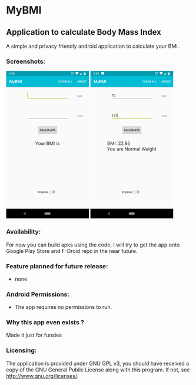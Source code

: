 # MyBMI
## Application to calculate Body Mass Index
A simple and privacy friendly android application to calculate your BMI.

### Screenshots:
<div class="row">
  <div class="column">
<img src="./Screenshots/Main_screen.png" height=400 title="Main Screen"/>
<img src="./Screenshots/Result_screen.png" height=400 title="Results Screen"/>
 </div>
</div>

### Availability:
For now you can build apks using the code, I will try to get the app onto Google Play Store and F-Droid repo in the near future.

### Feature planned for future release:
* none

### Android Permissions:
* The app requires no permissions to run.

### Why this app even exists ?
Made it just for funsies

### Licensing:
The application is provided under GNU GPL v3, you should have received a copy of the GNU General Public License along with this program. If not, see http://www.gnu.org/licenses/.